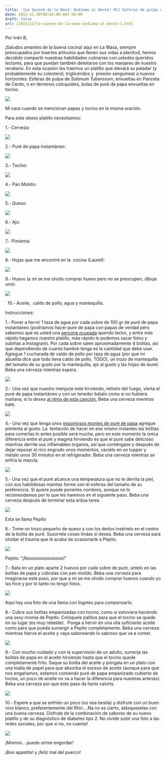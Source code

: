 ```yaml
---
title: '[Le Sazoné de la Wasé: Andiamo al Dente! #1] Esferas de pulpa de Solanum Tuberosum, envueltas en panceta de cerdo'
date: 2015-11-30T08:02:00.001-06:00
draft: false
url: /2015/11/le-sazone-de-la-wase-andiamo-al-dente-1.html
---
```


Por Iván B,

  

¡Saludos amantes de la buena cocina! aquí en La Wasa, siempre preocupados por traerles artículos que llenen sus vidas a plenitud, hemos decidido compartir nuestras habilidades culinarias con ustedes queridos lectores, para que puedan también deleitarse con los manjares de nuestro recetario. En esta ocasión les traemos un platillo que elevará su paladar (y probablemente su colesterol, triglicéridos y  presión sanguínea) a nuevos horizontes: Esferas de pulpa de _Solanum Tuberosum_, envueltas en Panceta de Cerdo, o en términos coloquiales, bolas de puré de papa envueltas en tocino.

  

[![](http://2.bp.blogspot.com/-IJSQJ-IktO4/VlteID2LnKI/AAAAAAAAHxY/RdA-CcFY3c4/s320/heavy%2Bbreathing.jpg)](http://2.bp.blogspot.com/-IJSQJ-IktO4/VlteID2LnKI/AAAAAAAAHxY/RdA-CcFY3c4/s1600/heavy%2Bbreathing.jpg)

  

Mi cara cuando se mencionan papas y tocino en la misma oración.

  

Para este obeso platillo necesitamos:

  

1.- Cerveza:

  

[![](http://3.bp.blogspot.com/-rWRmWYRO9yo/VltktKveP1I/AAAAAAAAHz4/KuKNdv8SgBA/s320/20151128_183408.jpg)](http://3.bp.blogspot.com/-rWRmWYRO9yo/VltktKveP1I/AAAAAAAAHz4/KuKNdv8SgBA/s1600/20151128_183408.jpg)

  

2.- Puré de papa instantáneo:

  

[![](http://1.bp.blogspot.com/-d_zqNClwDO0/VltgB1oZWMI/AAAAAAAAHxw/o3VJkNvSiEY/s320/20151128_183112.jpg)](http://1.bp.blogspot.com/-d_zqNClwDO0/VltgB1oZWMI/AAAAAAAAHxw/o3VJkNvSiEY/s1600/20151128_183112.jpg)

  

3.- Tocino:

[![](http://4.bp.blogspot.com/-QrU2C0yz4cU/VltgxwFmWiI/AAAAAAAAHyY/sB-TxVuNY6s/s320/20151128_191233.jpg)](http://4.bp.blogspot.com/-QrU2C0yz4cU/VltgxwFmWiI/AAAAAAAAHyY/sB-TxVuNY6s/s1600/20151128_191233.jpg)

  

4.- Pan Molido: 

[![](http://3.bp.blogspot.com/-Qo0bYq8KWHk/VltmAzdAZtI/AAAAAAAAH0E/IG9mahMMb_M/s320/20151128_201504.jpg)](http://3.bp.blogspot.com/-Qo0bYq8KWHk/VltmAzdAZtI/AAAAAAAAH0E/IG9mahMMb_M/s1600/20151128_201504.jpg)

  

5.- Queso:

  

[![](http://4.bp.blogspot.com/-CN6gJZTmy7U/Vltg2IC8eHI/AAAAAAAAHyU/24XZQv_nnK0/s320/20151128_195018.jpg)](http://4.bp.blogspot.com/-CN6gJZTmy7U/Vltg2IC8eHI/AAAAAAAAHyU/24XZQv_nnK0/s1600/20151128_195018.jpg)

  

6.- Ajo: 

  

[![](http://3.bp.blogspot.com/-fdI7m4zAbow/Vltn6LQznUI/AAAAAAAAH0Q/m30XYa38Wnk/s320/20151128_183145.jpg)](http://3.bp.blogspot.com/-fdI7m4zAbow/Vltn6LQznUI/AAAAAAAAH0Q/m30XYa38Wnk/s1600/20151128_183145.jpg)

  

7.- Pimienta:

  

[![](http://4.bp.blogspot.com/-Q-otfcrIVvI/VltgxMilrmI/AAAAAAAAHyM/bXY6hxSCkK8/s320/20151128_183912.jpg)](http://4.bp.blogspot.com/-Q-otfcrIVvI/VltgxMilrmI/AAAAAAAAHyM/bXY6hxSCkK8/s1600/20151128_183912.jpg)

  

  

8.- Hojas que me encontré en la  cocina (Laurel):

  

  

  

[![](http://4.bp.blogspot.com/-hDHMY8fs7SM/Vlthm2QCGtI/AAAAAAAAHzI/Xb09Aw0Yqoc/s320/20151128_185625.jpg)](http://4.bp.blogspot.com/-hDHMY8fs7SM/Vlthm2QCGtI/AAAAAAAAHzI/Xb09Aw0Yqoc/s1600/20151128_185625.jpg)

  

  

9.- Huevo (a mí se me olvido comprar huevo pero no se preocupen, dibuje uno):

  

[![](http://1.bp.blogspot.com/-ZBIbBJdNouo/Vlu6lXqkxWI/AAAAAAAAH0g/yFagffEtLJQ/s320/huevo.png)](http://1.bp.blogspot.com/-ZBIbBJdNouo/Vlu6lXqkxWI/AAAAAAAAH0g/yFagffEtLJQ/s1600/huevo.png)

  10.- Aceite,  caldo de pollo, agua y mantequilla.

  

  

Instrucciones:

  

1.- Poner a hervir 1 taza de agua por cada sobre de 100 gr de puré de papa instantáneo (podríamos hacer puré de papa con papas de verdad pero sabemos que es usted una [persona ocupada](https://www.youtube.com/watch?v=TRBs_F74Nek) querido lector, y entre más rápido hagamos nuestro platillo, más rápido le podemos sacar fotos y subirlas a Instagram). Por cada sobre salen aproximadamente 4 bolitas, así que dependiendo de cuanta hambre tenga es la cantidad que debe usar. Agregue 1 cucharada de caldo de pollo por taza de agua (por que mi abuelita dice que todo lleva caldo de pollo, TODO), un trozo de mantequilla del tamaño de su gusto por la mantequilla, ajo al gusto y las hojas de laurel. Beba una cerveza mientras espera.

  

  

  

[![](http://3.bp.blogspot.com/-pT2OBMzQXkw/VlthKTwFVpI/AAAAAAAAHyg/kWrzMRTPsdU/s320/20151128_183749.jpg)](http://3.bp.blogspot.com/-pT2OBMzQXkw/VlthKTwFVpI/AAAAAAAAHyg/kWrzMRTPsdU/s1600/20151128_183749.jpg)

  

  

  

2.- Una vez que nuestro menjurje este hirviendo, retírelo del fuego, vierta el puré de papa instantáneo y con un tenedor bátalo como si no hubiera mañana, si lo desea [al ritmo de esta canción.](https://www.youtube.com/watch?v=kiecfND-37A) Beba una cerveza mientras bate.

  

[![](http://3.bp.blogspot.com/-03DMquUahsI/Vlthin4_6iI/AAAAAAAAHyw/Yv5ltnxiI3k/s320/20151128_185854.jpg)](http://3.bp.blogspot.com/-03DMquUahsI/Vlthin4_6iI/AAAAAAAAHyw/Yv5ltnxiI3k/s1600/20151128_185854.jpg)

  

4.- Una vez que tenga unos [esponjosos montes de puré de papa](https://www.youtube.com/watch?v=WL6f8ENJm5k) agregue pimienta al gusto. La  tentación de hacer en ese mismo instantes las bolitas para comerlas lo antes posible será mucha, pero en este momento la única diferencia entre el puré y magma hirviendo es que el puré sabe delicioso mientras derrite sus inflamables órganos, así que conténgase y después de dejar reposar el rico engrudo unos momentos, vacíelo en un tupper y métalo unos 30 minutos en el refrigerador. Beba una cerveza mientras se enfría la mezcla.

  

[![](http://3.bp.blogspot.com/-A7HMH0WYz44/VlvE8vnR7jI/AAAAAAAAH0w/F64EImG4sGI/s320/20151128_191949.jpg)](http://3.bp.blogspot.com/-A7HMH0WYz44/VlvE8vnR7jI/AAAAAAAAH0w/F64EImG4sGI/s1600/20151128_191949.jpg)

  

  

5.- Una vez que el puré alcance una temperatura que no le derrita la piel, con sus habilidosas manitas forme con él esferas del tamaño de su preferencia. Si quiere puede ponerles nombres, aunque no lo recomendamos por lo que les haremos en el siguiente paso. Beba una cerveza después de terminar esta ardua tarea.

  

[![](http://2.bp.blogspot.com/-OzyCVTL3XPw/Vlth1Uqa-rI/AAAAAAAAHzE/33_7ywL58ZE/s320/20151128_195331.jpg)](http://2.bp.blogspot.com/-OzyCVTL3XPw/Vlth1Uqa-rI/AAAAAAAAHzE/33_7ywL58ZE/s1600/20151128_195331.jpg)

  

Esta se llama Pepito

  

6.- Tome un trozo pequeño de queso y con los dedos insértelo en el centro de la bolita de puré. Susúrrele cosas lindas si desea. Beba una cerveza para olvidar el trauma que le acaba de ocasionarle a Pepito.

  

[![](http://1.bp.blogspot.com/-bYFkNZRT7DM/Vlth68crXiI/AAAAAAAAHzY/SlQOBNALWvQ/s320/20151128_200559.jpg)](http://1.bp.blogspot.com/-bYFkNZRT7DM/Vlth68crXiI/AAAAAAAAHzY/SlQOBNALWvQ/s1600/20151128_200559.jpg)

  

Pepito: "¡Noooooooooooooo!"

  

7.- Bata en un plato aparte 2 huevos por cada sobre de puré, úntelo en las bolitas de papa y cúbralas con pan molido. Beba una cerveza para imaginarse este paso, por que a mi se me olvido comprar huevos cuando yo las hice y por lo tanto no tengo fotos. 

  

[![](http://4.bp.blogspot.com/-V5e0ReMe4j8/VlvJH-wiFLI/AAAAAAAAH08/Buchc5dyDeA/s1600/2f97e814bb5131c203c2415c7b8360fe.jpg)](http://4.bp.blogspot.com/-V5e0ReMe4j8/VlvJH-wiFLI/AAAAAAAAH08/Buchc5dyDeA/s1600/2f97e814bb5131c203c2415c7b8360fe.jpg)

  

Aquí hay una foto de una llama con bigotes para compensarlo.

  

8.- Cubra sus bolitas empanizadas con tocino, como si estuviera haciendo una sexy momia de Pepito. Colóquele palillos para que el tocino se quede en su lugar (es muy rebelde).  Ponga a hervir en una olla suficiente aceite como para que pueda sumergir a Pepito completamente. Beba una cerveza mientras hierve el aceite y vaya saboreando lo sabroso que va a comer.

  

[![](http://4.bp.blogspot.com/-pbAboDiwlFQ/VltiHYiAypI/AAAAAAAAHzg/wl2BahT35y0/s320/20151128_203341.jpg)](http://4.bp.blogspot.com/-pbAboDiwlFQ/VltiHYiAypI/AAAAAAAAHzg/wl2BahT35y0/s1600/20151128_203341.jpg)

  

9.- Con mucho cuidado y con la supervisión de un adulto, sumerja las bolitas de papa en el aceite hirviendo hasta que el tocino quede completamente frito. Saque su bolita del aceite y póngala en un plato con una toalla de papel para que absorba el exceso de aceite (aunque para que nos engañamos, estamos comiendo puré de papa empanizado cubierto de tocino, un poco de aceite no va a hacer la diferencia para nuestras arterias). Beba una cerveza por que este paso da harto calorts.

  

[![](http://1.bp.blogspot.com/-D12AyJjcfcw/VltiPpj54jI/AAAAAAAAHzw/MPIZwL7NN5g/s320/20151128_210936.jpg)](http://1.bp.blogspot.com/-D12AyJjcfcw/VltiPpj54jI/AAAAAAAAHzw/MPIZwL7NN5g/s1600/20151128_210936.jpg)

  

10.- Espere a que se enfríen un poco (no sea bestia) y disfrute con un buen vino blanco, preferentemente del Rhin....Na no es cierto, atásqueselas con una buena cerveza. Disfrute de la combinación de sabores de su nuevo platillo y de su diagnóstico de diabetes tipo 2. No olvide subir una foto a las redes sociales, por que si no, no cuenta!

  

[![](http://1.bp.blogspot.com/-8pyIHNVq3N4/VltiPhuAlDI/AAAAAAAAHzs/fhrvfxCncMw/s320/20151128_221027.jpg)](http://1.bp.blogspot.com/-8pyIHNVq3N4/VltiPhuAlDI/AAAAAAAAHzs/fhrvfxCncMw/s1600/20151128_221027.jpg)

  

¡Mmmm... puedo oírme engordar!

  

  

¡Bon appetite! y ¡feliz mal del puerco!
